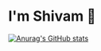 # I'm Shivam 👋

[![Anurag's GitHub stats](https://github-readme-stats.vercel.app/api?username=shivamankush)](https://github.com/shivamankush/github-readme-stats)
